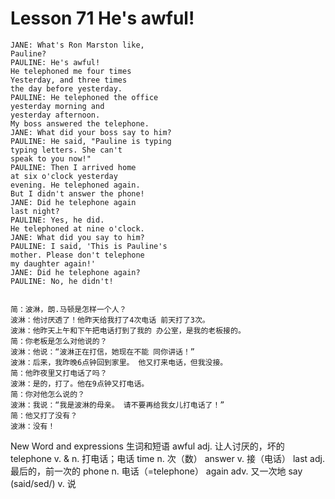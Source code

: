# Lesson 71 He's awful!

```
JANE: What's Ron Marston like,
Pauline?
PAULINE: He's awful!
He telephoned me four times
Yesterday, and three times
the day before yesterday.
PAULINE: He telephoned the office
yesterday morning and
yesterday afternoon.
My boss answered the telephone.
JANE: What did your boss say to him?
PAULINE: He said, "Pauline is typing
typing letters. She can't
speak to you now!"
PAULINE: Then I arrived home
at six o'clock yesterday
evening. He telephoned again.
But I didn't answer the phone!
JANE: Did he telephone again
last night?
PAULINE: Yes, he did.
He telephoned at nine o'clock.
JANE: What did you say to him?
PAULINE: I said, 'This is Pauline's
mother. Please don't telephone
my daughter again!'
JANE: Did he telephone again?
PAULINE: No, he didn't!


简：波淋，朗.马顿是怎样一个人？
波淋：他讨厌透了！他昨天给我打了4次电话 前天打了3次。
波淋：他昨天上午和下午把电话打到了我的 办公室，是我的老板接的。
简：你老板是怎么对他说的？
波淋：他说：“波淋正在打信，她现在不能 同你讲话！”
波淋：后来，我昨晚6点钟回到家里。 他又打来电话，但我没接。
简：他昨夜里又打电话了吗？
波淋：是的，打了。他在9点钟又打电话。
简：你对他怎么说的？
波淋：我说：“我是波淋的母亲。 请不要再给我女儿打电话了！”
简：他又打了没有？
波淋：没有！
```

New Word and expressions 生词和短语
awful
adj. 让人讨厌的，坏的
telephone
v. & n. 打电话；电话
time
n. 次（数）
answer
v. 接（电话）
last
adj. 最后的，前一次的
phone
n. 电话（=telephone）
again
adv. 又一次地
say (said/sed/)
v. 说

